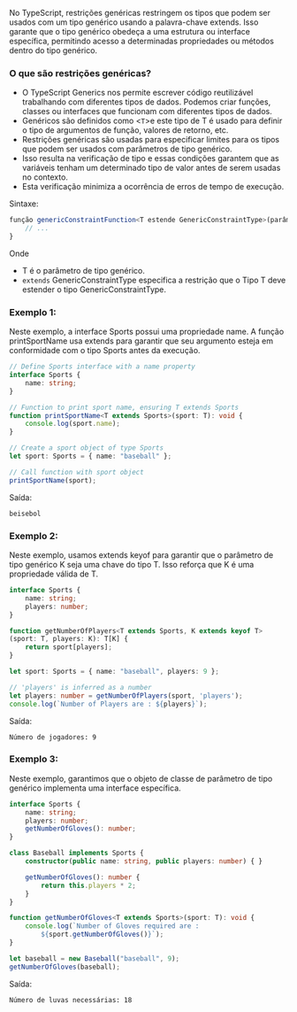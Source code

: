 No TypeScript, restrições genéricas restringem os tipos que podem ser usados ​​com um tipo genérico usando a palavra-chave extends. Isso garante que o tipo genérico obedeça a uma estrutura ou interface específica, permitindo acesso a determinadas propriedades ou métodos dentro do tipo genérico.

### O que são restrições genéricas?

- O TypeScript Generics nos permite escrever código reutilizável trabalhando com diferentes tipos de dados. Podemos criar funções, classes ou interfaces que funcionam com diferentes tipos de dados.
- Genéricos são definidos como <`T`>e este tipo de T é usado para definir o tipo de argumentos de função, valores de retorno, etc.
- Restrições genéricas são usadas para especificar limites para os tipos que podem ser usados ​​com parâmetros de tipo genérico.
- Isso resulta na verificação de tipo e essas condições garantem que as variáveis ​​tenham um determinado tipo de valor antes de serem usadas no contexto.
- Esta verificação minimiza a ocorrência de erros de tempo de execução.

 Sintaxe:

```ts
função genericConstraintFunction<T estende GenericConstraintType>(parâmetro: T): void {
    // ...
}
```

Onde

- T é o parâmetro de tipo genérico.
- `extends` GenericConstraintType especifica a restrição que o Tipo T deve estender o tipo GenericConstraintType.

### Exemplo 1: 
Neste exemplo, a interface Sports possui uma propriedade name. A função printSportName usa extends para garantir que seu argumento esteja em conformidade com o tipo Sports antes da execução.

```ts
// Define Sports interface with a name property
interface Sports {
    name: string;
}

// Function to print sport name, ensuring T extends Sports
function printSportName<T extends Sports>(sport: T): void {
    console.log(sport.name);
}

// Create a sport object of type Sports
let sport: Sports = { name: "baseball" };

// Call function with sport object
printSportName(sport);
```

Saída:

```
beisebol
```

### Exemplo 2:
Neste exemplo, usamos extends keyof para garantir que o parâmetro de tipo genérico K seja uma chave do tipo T. Isso reforça que K é uma propriedade válida de T.
```ts
interface Sports {
    name: string;
    players: number;
}

function getNumberOfPlayers<T extends Sports, K extends keyof T>
(sport: T, players: K): T[K] {
    return sport[players];
}

let sport: Sports = { name: "baseball", players: 9 };

// 'players' is inferred as a number
let players: number = getNumberOfPlayers(sport, 'players');
console.log(`Number of Players are : ${players}`);
```

Saída:

```
Número de jogadores: 9
```

### Exemplo 3: 
Neste exemplo, garantimos que o objeto de classe de parâmetro de tipo genérico implementa uma interface específica.

```ts
interface Sports {
    name: string;
    players: number;
    getNumberOfGloves(): number;
}

class Baseball implements Sports {
    constructor(public name: string, public players: number) { }

    getNumberOfGloves(): number {
        return this.players * 2;
    }
}

function getNumberOfGloves<T extends Sports>(sport: T): void {
    console.log(`Number of Gloves required are : 
        ${sport.getNumberOfGloves()}`);
}

let baseball = new Baseball("baseball", 9);
getNumberOfGloves(baseball);
```

Saída:

```
Número de luvas necessárias: 18
```

